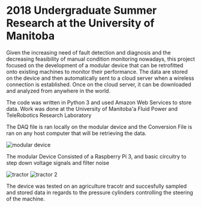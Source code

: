# 2018 Undergraduate Summer Research at the University of Manitoba
Given the increasing need of fault detection and diagnosis and the decreasing feasibility of manual condition monitoring nowadays, this project focused on the development of a modular device that can be retrofitted onto existing machines to monitor their performance. The data are stored on the device and then automatically sent to a cloud server when a wireless connection is established. Once on the cloud server, it can be downloaded and analyzed from anywhere in the world.

The code was written in Python 3 and used Amazon Web Services to store data. Work was done at the University of Manitoba'a Fluid Power and TeleRobotics Research Laboratory

The DAQ file is ran locally on the modular device and the Conversion File is ran on any host computer that will be retrieving the data.

![modular device](https://user-images.githubusercontent.com/43504838/50371050-35de2780-0568-11e9-9fa4-04ba7a3fa3cf.jpg)

The modular Device Consisted of a Raspberry Pi 3, and basic circuitry to step down voltage signals and filter noise


![tractor](https://user-images.githubusercontent.com/43504838/50371085-b8ff7d80-0568-11e9-801b-d59050e81631.png)
![tractor 2](https://user-images.githubusercontent.com/43504838/50371086-b9981400-0568-11e9-9186-95f7b004f2f6.jpg)

The device was tested on an agriculture tracotr and succesfully sampled and stored data in regards to the pressure cylinders controlling the steering of the machine.

